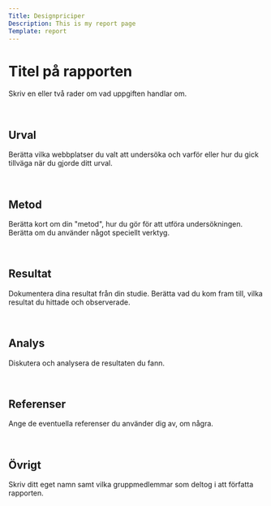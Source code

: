 ```yaml
---
Title: Designpriciper
Description: This is my report page
Template: report
---
```


Titel på rapporten
=======================

Skriv en eller två rader om vad uppgiften handlar om.

<br>

Urval
-----------------------

Berätta vilka webbplatser du valt att undersöka och varför eller hur du gick tillväga när du gjorde ditt urval.

<br>

Metod
-----------------------

Berätta kort om din "metod", hur du gör för att utföra undersökningen. Berätta om du använder något speciellt verktyg.

<br>

Resultat
-----------------------

Dokumentera dina resultat från din studie. Berätta vad du kom fram till, vilka resultat du hittade och observerade.

<br>

Analys
-----------------------

Diskutera och analysera de resultaten du fann.

<br>

Referenser
-----------------------

Ange de eventuella referenser du använder dig av, om några.

<br>

Övrigt
-----------------------

Skriv ditt eget namn samt vilka gruppmedlemmar som deltog i att författa rapporten.